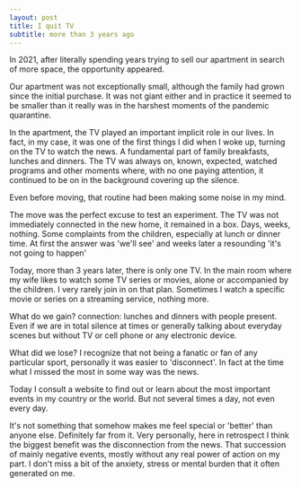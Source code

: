 ```yaml
---
layout: post
title: I quit TV
subtitle: more than 3 years ago
---
```


In 2021, after literally spending years trying to sell our apartment in search of more space, the opportunity appeared.

Our apartment was not exceptionally small, although the family had grown since the initial purchase. It was not giant either and in practice it seemed to be smaller than it really was in the harshest moments of the pandemic quarantine.

In the apartment, the TV played an important implicit role in our lives. In fact, in my case, it was one of the first things I did when I woke up, turning on the TV to watch the news. A fundamental part of family breakfasts, lunches and dinners. The TV was always on, known, expected, watched programs and other moments where, with no one paying attention, it continued to be on in the background covering up the silence.

Even before moving, that routine had been making some noise in my mind.

The move was the perfect excuse to test an experiment. The TV was not immediately connected in the new home, it remained in a box. Days, weeks, nothing. Some complaints from the children, especially at lunch or dinner time. At first the answer was 'we'll see' and weeks later a resounding 'it's not going to happen'

Today, more than 3 years later, there is only one TV. In the main room where my wife likes to watch some TV series or movies, alone or accompanied by the children. I very rarely join in on that plan. Sometimes I watch a specific movie or series on a streaming service, nothing more.

What do we gain? connection: lunches and dinners with people present. Even if we are in total silence at times or generally talking about everyday scenes but without TV or cell phone or any electronic device.

What did we lose? I recognize that not being a fanatic or fan of any particular sport, personally it was easier to 'disconnect'. In fact at the time what I missed the most in some way was the news.

Today I consult a website to find out or learn about the most important events in my country or the world. But not several times a day, not even every day.

It's not something that somehow makes me feel special or 'better' than anyone else. Definitely far from it. Very personally, here in retrospect I think the biggest benefit was the disconnection from the news. That succession of mainly negative events, mostly without any real power of action on my part. I don't miss a bit of the anxiety, stress or mental burden that it often generated on me.